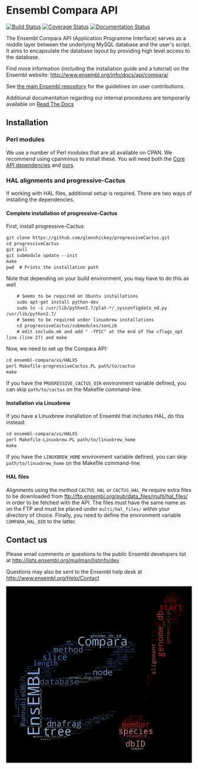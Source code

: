 # Ensembl Compara API

[![Build Status](https://travis-ci.org/Ensembl/ensembl-compara.svg?branch=release/90)](https://travis-ci.org/Ensembl/ensembl-compara)
[![Coverage Status](https://coveralls.io/repos/Ensembl/ensembl-compara/badge.svg?branch=release/90&service=github)](https://coveralls.io/github/Ensembl/ensembl-compara?branch=release/90)
[![Documentation Status](https://readthedocs.org/projects/ensembl-compara/badge/?version=release/90)](http://ensembl-compara.readthedocs.io/en/release/90/)

The Ensembl Compara API (Application Programme Interface) serves as a
middle layer between the underlying MySQL database and the user's script.
It aims to encapsulate the database layout by providing high level access
to the database.

Find more information (including the installation guide and a tutorial) on
the Ensembl website: <http://www.ensembl.org/info/docs/api/compara/>

See [the main Ensembl repository](https://github.com/Ensembl/ensembl/blob/HEAD/CONTRIBUTING.md)
for the guidelines on user contributions.

Additional documentation regarding our internal procedures are temporarily available on [Read The Docs](http://ensembl-compara.readthedocs.io/en/release/90/)

## Installation

### Perl modules

We use a number of Perl modules that are all available on CPAN. We recommend using cpanminus to install these.
You will need both the [Core API
dependencies](https://github.com/Ensembl/ensembl/blob/HEAD/cpanfile) and
[ours](cpanfile).

### HAL alignments and progressive-Cactus

If working with HAL files, additional setup is required. There are two ways
of installing the dependencies.

#### Complete installation of progressive-Cactus

First, install progressive-Cactus:

	git clone https://github.com/glennhickey/progressiveCactus.git
	cd progressiveCactus
	git pull
	git submodule update --init
	make
	pwd  # Prints the installation path

Note that depending on your build environment, you may have to do this as
well

        # Seems to be required on Ubuntu installations
        sudo apt-get install python-dev
        sudo ln -s /usr/lib/python2.7/plat-*/_sysconfigdata_nd.py /usr/lib/python2.7/
        # Seems to be required under linuxbrew installations
        cd progressiveCactus/submodules/sonLib
        # edit include.mk and add " -fPIC" at the end of the cflags_opt line (line 27) and make

Now, we need to set up the Compara API:

	cd ensembl-compara/xs/HALXS
	perl Makefile-progressiveCactus.PL path/to/cactus
	make

If you have the `PROGRESSIVE_CACTUS_DIR` environment variable defined, you
can skip `path/to/cactus` on the Makefile command-line.

#### Installation via Linuxbrew

If you have a Linuxbrew installation of Ensembl that includes HAL, do this
instead:

	cd ensembl-compara/xs/HALXS
	perl Makefile-Linuxbrew.PL path/to/linuxbrew_home
	make

If you have the `LINUXBREW_HOME` environment variable defined, you can skip
`path/to/linuxbrew_home` on the Makefile command-line.

#### HAL files

Alignments using the _method_ `CACTUS_HAL` or `CACTUS_HAL_PW` require extra
files to be downloaded from
<ftp://ftp.ensembl.org/pub/data_files/multi/hal_files/> in order to be fetched with the
API. The files must have the same name as on the FTP and must be placed
under `multi/hal_files/` within your directory of choice.
Finally, you need to define the environment variable `COMPARA_HAL_DIR` to
the latter.

## Contact us

Please email comments or questions to the public Ensembl developers list at
<http://lists.ensembl.org/mailman/listinfo/dev>

Questions may also be sent to the Ensembl help desk at
<http://www.ensembl.org/Help/Contact>

![e!Compara word cloud](docs/ebang-wordcloud.png)
